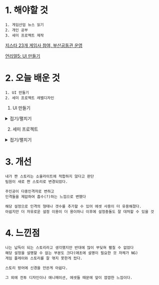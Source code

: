# 1. 해야할 것
```
1. 게임산업 뉴스 읽기
2. 개인 공부
3. 세미 프로젝트 제작
```
[지스타 23개 게임사 참여, 부산공동관 운영](https://www.gamemeca.com/view.php?gid=1742923)

[언리얼5: UI 만들기](https://www.youtube.com/watch?v=mnQ23_gPjZg)


# 2. 오늘 배운 것
```
1. UI 만들기
2. 세미 프로젝트 레벨디자인
```
1. UI 만들기
<details>
<summary>접기/펼치기</summary>

1. 블루프린트 만들기

![image](https://github.com/JM94Ent/TIL-WIL/assets/143363550/de2568b7-871f-49d8-8846-d77f1f73bd8d)

2. 캔버스 추가 후 원하는 위치에 배치후 앵커 고정

![image](https://github.com/JM94Ent/TIL-WIL/assets/143363550/e1bfe700-cbbb-4305-a5b2-49cebfa39fa9)

![image](https://github.com/JM94Ent/TIL-WIL/assets/143363550/27352dee-6648-4c35-9588-ac58889c4f0c)

3. 커서 나타나기(레벨 블루프린트)

![image](https://github.com/JM94Ent/TIL-WIL/assets/143363550/5a7404f6-20b4-45d3-ac5e-12107f10f788)

</details>

2. 세미 프로젝트
<details>
<summary>접기/펼치기</summary>

레벨 디자인
```
튜토리얼 1챕터와 2챕터의 레벨 방향에 대해서 이야기했다.
한 챕터를 나눠서 같이 만들자는 이야기를 했지만 그것보다는 각자 한 챕터씩 맡아서 4개의 레벨을 만드는 게
더 낫다고 생각하여 한 챕터씩 맡기로 했다. 
```

프로젝트 회의
```
1. 살인마 이야기는 소울라이트 장르와 맞지 않다고 판단
2. 다중인격 이야기로 채택
3. 회의록 양식 제작 및 작성
```
</details>


# 3. 개선
```
내가 짠 스토리는 소울라이트에 적합하지 않다고 판단
팀원이 새로 짠 스토리로 변경되었다.

주인공이 다중인격자로 변하고
인격들을 제압하여 흡수(?)하는 느낌으로 변했다

해당 설정으로 인격의 형태나 갯수를 추가할 수 있어 에셋 사용이 더 유용해졌다.
아쉽지만 더 자유로운 설정 이용이 더 용이하니 이후에 설정충돌도 잘 대처할 수 있을 것
```


# 4. 느낀점
```
나는 납득이 되는 스토리라고 생각했지만 반대에 많이 부딪혀 펼칠 수 없었다
해당 설정을 설명할 수 없는 부분도 크다(애초에 설명이 필요한 것 자체가 NG)
게임 플레이와 스토리를 잘 엮지 못한게 컸다.

스토리 방어에 신경을 안쓴게 아쉽다.

그 외에 전투 디자인이나 애니메이션, 에셋들 때문에 앞이 깜깜한 느낌이다.
```


